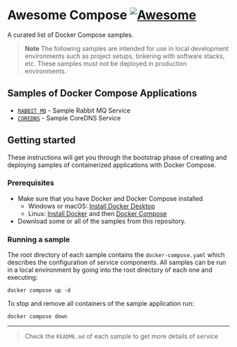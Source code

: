 # Awesome Compose [![Awesome](https://awesome.re/badge.svg)](https://awesome.re)

 A curated list of Docker Compose samples.

 > **Note**
> The following samples are intended for use in local development environments such as project setups, tinkering with software stacks, etc. These samples must not be deployed in production environments.

## Samples of Docker Compose Applications

- [`RABBIT MQ`](./rabbit-mq) - Sample Rabbit MQ Service 
- [`COREDNS`](./core-dns) - Sample CoreDNS Service

## Getting started

These instructions will get you through the bootstrap phase of creating and
deploying samples of containerized applications with Docker Compose.

### Prerequisites

- Make sure that you have Docker and Docker Compose installed
  - Windows or macOS:
    [Install Docker Desktop](https://www.docker.com/get-started)
  - Linux: [Install Docker](https://www.docker.com/get-started) and then
    [Docker Compose](https://github.com/docker/compose)
- Download some or all of the samples from this repository.

### Running a sample

The root directory of each sample contains the `docker-compose.yaml` which
describes the configuration of service components. All samples can be run in
a local environment by going into the root directory of each one and executing:

```console
docker compose up -d
```

To stop and remove all containers of the sample application run:
```console
docker compose down
```
---
 
> Check the `README.md` of each sample to get more details of service

